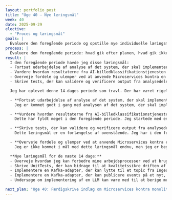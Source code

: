 ```yaml
---
layout: portfolio_post
title: "Uge 40 – Nye læringsmål"
week: 40
date: 2025-09-29
elective: 
  - "Proces og læringsmål"
goals: |
  Evaluere den foregående periode og opstille nye individuelle læringsmål for de næste 14 dage.
process: |
  Evaluere den foregående periode: hvad gik efter planen, hvad gik ikke som forventet, hvad har jeg lært af det, og hvordan skal de næste 14 dage se ud.
result: |
  I den foregående periode havde jeg disse læringsmål:
  - Fortsat udarbejdelse af analyse af det system, der skal implementeres.
  - Vurdere hvordan resultaterne fra AI-billedklassifikationstjenesten skal behandles og vægtes i en samlet vurdering.
  - Overveje fordele og ulemper ved at anvende Microservices kontra en monolitisk arkitektur.
  - Skrive tests, der kan validere og verificere output fra analysedelen i microservicen.

  Jeg har oplevet denne 14-dages periode som travl. Der har været rigeligt at tage fat på med to valgfag, guildmøder, procesmøder og produktarbejde. Desuden er jeg gået i gang med at søge praktikplads, hvilket tager meget tid, da hvert CV og hver ansøgning skal tilpasses til de enkelte virksomheder. Jeg bruger desuden rigtig meget tid på at finde virksomheder der interesserer mig. Jeg har været glad for at jeg har haft opstillet læringsmål, således at jeg ved hvad det er jeg har planlagt, på den måde har det været nemmere at prioritere hvad der er vigtigt at få lavet ift. Hvad der godt kan vente lidt. Jeg har desuden også haft mulighed for at tjekke nogle ting af, som gør at jeg har haft en følelse af fremdrift.

  - **Fortsat udarbejdelse af analyse af det system, der skal implementeres**  
    Jeg er kommet godt i gang med analysen af det system, der skal implementeres. Jeg har lavet en use case med tilhørende artefakter for at skabe sporbarhed helt frem til implementering af koden. Analysearbejdet vil fortsat være en iterativ proces mellem teori og praksis. Jeg føler dog, at jeg er godt på vej med dette læringsmål. Se mit indlæg om analysen her: [Uge 38](https://maha63312.github.io/2025/09/21/uge38.html).

  - **Vurdere hvordan resultaterne fra AI-billedklassifikationstjenesten skal behandles og vægtes i en samlet vurdering**  
    Dette har fyldt meget i den foregående periode. Jeg startede med en idé om at vægte de enkelte features, som man gør fx ved fuzzy string matching, men fandt senere ud af, at det var bedre at bruge hver feature til det, den var bedst til. Nogle features var gode til tekst, andre til billedkvalitet, og andre igen til at bestemme maskinetype. Se mit indlæg, hvor jeg dykker ned i dette læringsmål: [Uge 39](https://maha63312.github.io/2025/09/26/uge39.html).

  - **Skrive tests, der kan validere og verificere output fra analysedelen i microservicen**  
    Dette læringsmål er en forlængelse af ovenstående. Jeg har i den forbindelse lavet en smoke test, som gav mig indblik i det output, jeg fik, efter at have behandlet data i microservicen. Resultatet af testen beskrives i samme indlæg, hvor jeg også diskuterer vægtningen af de forskellige features: [Uge 39](https://maha63312.github.io/2025/09/26/uge39.html).

  - **Overveje fordele og ulemper ved at anvende Microservices kontra en monolitisk arkitektur**  
    Jeg er ikke kommet i mål med dette læringsmål endnu, men jeg er begyndt på indlægget og håber at færdiggøre det i den kommende uge.

  **Nye læringsmål for de næste 14 dage:**  
  - Overveje hvordan jeg kan forbedre mine arbejdsprocesser ved at bruge feedbackens tre elementer.
  - Skrive UnitTests, der kan bidrage til at kvalitetssikre driften af microservicen.
  - Implementere en Kafka-adapter, der kan lytte til et topic fra IngestionService.
  - Implementere en Kafka-adapter, der kan publicere events på et nyt, dedikeret topic.
  - Undersøge om implementering af en LLM kan være med til at berige metadata yderligere.

next_plan: "Uge 40: Færdigskrive indlæg om Microservices kontra monolitisk arkitektur. Finde 1-2 punkter, der kan medbringes til guildmøder på torsdag."
---
```

